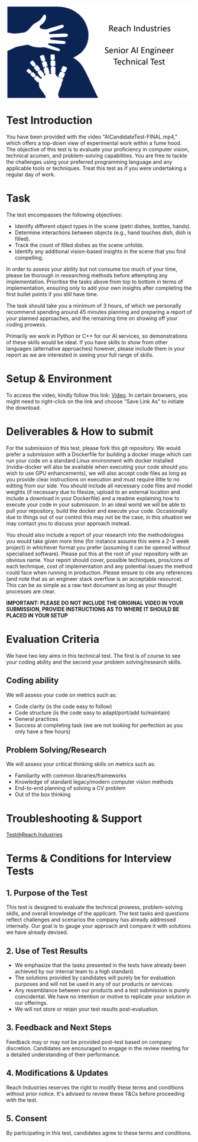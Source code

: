 <p align="center">
<img src=./RI-SeniorAITest-Github.png>
</p>

# Test Introduction

You have been provided with the video "AICandidateTest-FINAL.mp4," which offers a top-down view of experimental work within a fume hood. The objective of this test is to evaluate your proficiency in computer vision, technical acumen, and problem-solving capabilities. You are free to tackle the challenges using your preferred programming language and any applicable tools or techniques. Treat this test as if you were undertaking a regular day of work.

# Task

The test encompasses the following objectives:

* Identify different object types in the scene (petri dishes, bottles, hands).
* Determine interactions between objects (e.g., hand touches dish, dish is filled).
* Track the count of filled dishes as the scene unfolds.
* Identify any additional vision-based insights in the scene that you find compelling.

In order to assess your ability but not consume too much of your time, please be thorough in researching methods before attempting any implementation. Prioritise the tasks above from top to bottom in terms of implementation, ensuring only to add your own insights after completing the first bullet points if you still have time.

The task should take you a minimum of 3 hours, of which we personally recommend spending around 45 minutes planning and preparing a report of your planned approaches, and the remaining time on showing off your coding prowess.

Primarily we work in Python or C++ for our AI services, so demonstrations of these skills would be ideal. If you have skills to show from other languages (alternative approaches) however, please include them in your report as we are interested in seeing your full range of skills.

# Setup & Environment

To access the video, kindly follow this link: [Video](https://reach-industries-candidate-tests.s3.eu-west-2.amazonaws.com/AICandidateTest-FINAL.mp4). In certain browsers, you might need to right-click on the link and choose "Save Link As" to initiate the download.

# Deliverables & How to submit

For the submission of this test, please fork this git repository. We would prefer a submission with a Dockerfile for building a docker image which can run your code on a standard Linux environment with docker installed (nvidia-docker will also be available when executing your code should you wish to use GPU enhancements), we will also accept code files as long as you provide clear instructions on execution and must require little to no editing from our side. You should include all necessary code files and model weights (if necessary due to filesize, upload to an external location and include a download in your Dockerfile) and a readme explaining how to execute your code in your submission. In an ideal world we will be able to pull your repository, build the docker and execute your code. Occasionally due to things out of our control this may not be the case, in this situation we may contact you to discuss your approach instead.

You should also include a report of your research into the methodologies you would take given more time (for instance assume this were a 2-3 week project) in whichever format you prefer (assuming it can be opened without specialised software). Please put this at the root of your repository with an obvious name. Your report should cover, possible techinques, pros/cons of each technique, cost of implementation and any potential issues the method could face when running in production. Please ensure to cite any references (and note that as an engineer stack overflow is an acceptable resource). This can be as simple as a raw text document as long as your thought processes are clear.

**IMPORTANT: PLEASE DO NOT INCLUDE THE ORIGINAL VIDEO IN YOUR SUBMISSION, PROVIDE INSTRUCTIONS AS TO WHERE IT SHOULD BE PLACED IN YOUR SETUP** 

# Evaluation Criteria

We have two key aims in this technical test. The first is of course to see your coding ability and the second your problem solving/research skills.

## Coding ability

We will assess your code on metrics such as:

* Code clarity (is the code easy to follow)
* Code structure (is the code easy to adapt/port/add to/maintain)
* General practices
* Success at completing task (we are not looking for perfection as you only have a few hours)

## Problem Solving/Research

We will assess your critical thinking skills on metrics such as:

* Familiarity with common libraries/frameworks
* Knowledge of standard legacy/modern computer vision methods
* End-to-end planning of solving a CV problem
* Out of the box thinking

# Troubleshooting & Support
Test@Reach.Industries

# Terms & Conditions for Interview Tests

## 1. Purpose of the Test
This test is designed to evaluate the technical prowess, problem-solving skills, and overall knowledge of the applicant. The test tasks and questions reflect challenges and scenarios the company has already addressed internally. Our goal is to gauge your approach and compare it with solutions we have already devised.

## 2. Use of Test Results
- We emphasize that the tasks presented in the tests have already been achieved by our internal team to a high standard.
- The solutions provided by candidates will purely be for evaluation purposes and will not be used in any of our products or services.
- Any resemblance between our products and a test submission is purely coincidental. We have no intention or motive to replicate your solution in our offerings.
- We will not store or retain your test results post-evaluation.

## 3. Feedback and Next Steps
Feedback may or may not be provided post-test based on company discretion. Candidates are encouraged to engage in the review meeting for a detailed understanding of their performance.

## 4. Modifications & Updates
Reach Industries reserves the right to modify these terms and conditions without prior notice. It's advised to review these T&Cs before proceeding with the test.

## 5. Consent
By participating in this test, candidates agree to these terms and conditions.
